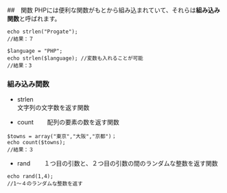 ##　関数
 PHPには便利な関数がもとから組み込まれていて、それらは**組み込み関数**と呼ばれます。
```
echo strlen("Progate");
//結果：７
```
```
$language = "PHP";
echo strlen($language); //変数も入れることが可能
//結果：3
```

### 組み込み関数

- strlen  
文字列の文字数を返す関数

- count　　
配列の要素の数を返す関数
```
$towns = array("東京","大阪","京都")；
echo count($towns);
//結果：３
```

- rand　　
１つ目の引数と、２つ目の引数の間のランダムな整数を返す関数
```
echo rand(1,4);
//1〜４のランダムな整数を返す
```
